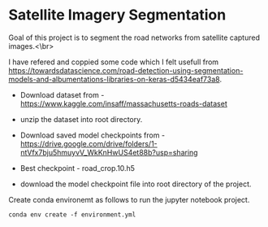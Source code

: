 # Satellite Imagery Segmentation 

Goal of this project is to segment the road networks from satellite captured images.<\br>

I have refered and coppied some code which I felt usefull from 
https://towardsdatascience.com/road-detection-using-segmentation-models-and-albumentations-libraries-on-keras-d5434eaf73a8. 

* Download dataset from - https://www.kaggle.com/insaff/massachusetts-roads-dataset

* unzip the dataset into root directory.

* Download saved model checkpoints from - https://drive.google.com/drive/folders/1-ntVfx7bju5hmuyvV_WkKnHwUS4et88b?usp=sharing 

* Best checkpoint - road_crop.10.h5

* download the model checkpoint file into root directory of the project.

Create conda environemt as follows to run the jupyter notebook project. 
```
conda env create -f environment.yml
```